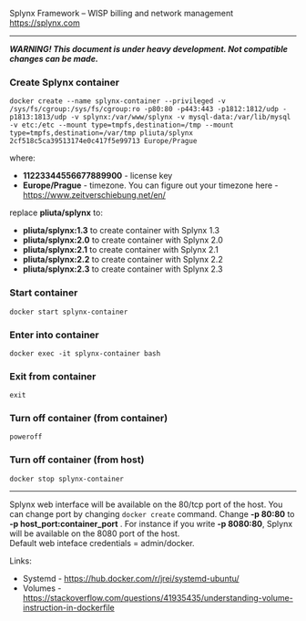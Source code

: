 Splynx Framework – WISP billing and network management  
https://splynx.com

---

***WARNING! This document is under heavy development. Not compatible changes can be made.***


### Create Splynx container  
`docker create --name splynx-container --privileged -v /sys/fs/cgroup:/sys/fs/cgroup:ro -p80:80 -p443:443 -p1812:1812/udp -p1813:1813/udp -v splynx:/var/www/splynx -v mysql-data:/var/lib/mysql -v etc:/etc --mount type=tmpfs,destination=/tmp --mount type=tmpfs,destination=/var/tmp pliuta/splynx 2cf518c5ca39513174e0c417f5e99713 Europe/Prague`

where:  
* **11223344556677889900** - license key
* **Europe/Prague** - timezone. You can figure out your timezone here - https://www.zeitverschiebung.net/en/

replace **pliuta/splynx** to:
* **pliuta/splynx:1.3** to create container with Splynx 1.3  
* **pliuta/splynx:2.0** to create container with Splynx 2.0  
* **pliuta/splynx:2.1** to create container with Splynx 2.1  
* **pliuta/splynx:2.2** to create container with Splynx 2.2  
* **pliuta/splynx:2.3** to create container with Splynx 2.3  

### Start container  
`docker start splynx-container`

### Enter into container  
`docker exec -it splynx-container bash`

### Exit from container  
`exit`

### Turn off container (from container)  
`poweroff`

### Turn off container (from host)
`docker stop splynx-container`

---
Splynx web interface will be available on the 80/tcp port of the host. You can change port by changing `docker create` command. Change **-p 80:80** to **\-p host_port:container_port** . For instance if you write **-p 8080:80**, Splynx will be available on the 8080 port of the host.  
Default web inteface credentials = admin/docker.

Links:  
* Systemd - https://hub.docker.com/r/jrei/systemd-ubuntu/
* Volumes - https://stackoverflow.com/questions/41935435/understanding-volume-instruction-in-dockerfile
